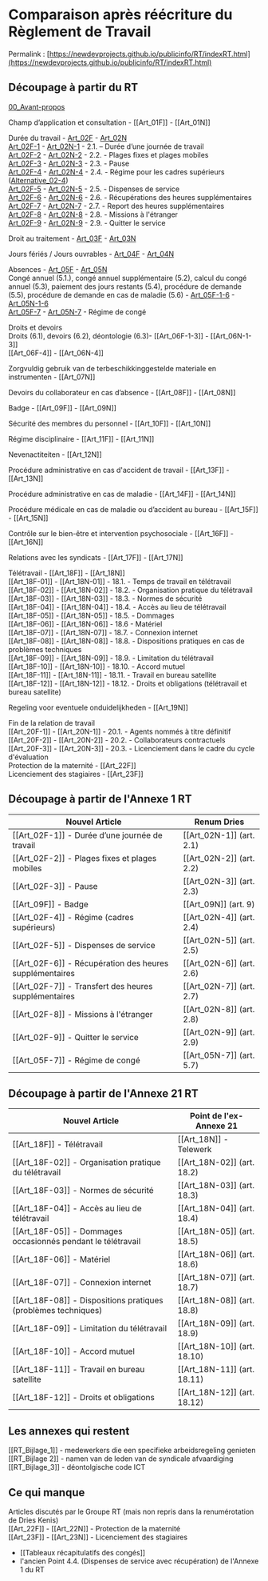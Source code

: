 # Comparaison après réécriture du Règlement de Travail

Permalink : [https://newdevprojects.github.io/publicinfo/RT/indexRT.html](https://newdevprojects.github.io/publicinfo/RT/indexRT.html)

## Découpage à partir du RT

[00_Avant-propos](https://newdevprojects.github.io/publicinfo/RT/00_Avant-propos.html)

Champ d’application et consultation - [[Art_01F]]  - [[Art_01N]]

Durée du travail - [Art_02F](https://newdevprojects.github.io/publicinfo/RT/Art_02F.html)  - [Art_02N](https://newdevprojects.github.io/publicinfo/RT/Art_02N.html)  
[Art_02F-1](https://newdevprojects.github.io/publicinfo/RT/Art_02F-1.html) - [Art_02N-1](https://newdevprojects.github.io/publicinfo/RT/Art_02N-1.html) - 2.1. – Durée d’une journée de travail  
[Art_02F-2](https://newdevprojects.github.io/publicinfo/RT/Art_02F-2.html) - [Art_02N-2](https://newdevprojects.github.io/publicinfo/RT/Art_02N-2.html) - 2.2. - Plages fixes et plages mobiles  
[Art_02F-3](https://newdevprojects.github.io/publicinfo/RT/Art_02F-3.html) - [Art_02N-3](https://newdevprojects.github.io/publicinfo/RT/Art_02N-3.html) - 2.3. - Pause  
[Art_02F-4](https://newdevprojects.github.io/publicinfo/RT/Art_02F-4.html) - [Art_02N-4](https://newdevprojects.github.io/publicinfo/RT/Art_02N-4.html) - 2.4. - Régime pour les cadres supérieurs ([Alternative_02-4](https://newdevprojects.github.io/publicinfo/RT/Alternative_02-4.html))  
[Art_02F-5](https://newdevprojects.github.io/publicinfo/RT/Art_02F-5.html) - [Art_02N-5](https://newdevprojects.github.io/publicinfo/RT/Art_02N-5.html) - 2.5. - Dispenses de service  
[Art_02F-6](https://newdevprojects.github.io/publicinfo/RT/Art_02F-6.html) - [Art_02N-6](https://newdevprojects.github.io/publicinfo/RT/Art_02N-6.html) - 2.6. - Récupérations des heures supplémentaires  
[Art_02F-7](https://newdevprojects.github.io/publicinfo/RT/Art_02F-7.html) - [Art_02N-7](https://newdevprojects.github.io/publicinfo/RT/Art_02N-7.html) - 2.7. - Report des heures supplémentaires  
[Art_02F-8](https://newdevprojects.github.io/publicinfo/RT/Art_02F-8.html) - [Art_02N-8](https://newdevprojects.github.io/publicinfo/RT/Art_02N-8.html) - 2.8. - Missions à l'étranger  
[Art_02F-9](https://newdevprojects.github.io/publicinfo/RT/Art_02F-9.html) - [Art_02N-9](https://newdevprojects.github.io/publicinfo/RT/Art_02N-9.html) - 2.9. - Quitter le service

Droit au traitement - [Art_03F](https://newdevprojects.github.io/publicinfo/RT/Art_03F.html) - [Art_03N](https://newdevprojects.github.io/publicinfo/RT/Art_03N.html)

Jours fériés / Jours ouvrables - [Art_04F](https://newdevprojects.github.io/publicinfo/RT/Art_04F.html) - [Art_04N](https://newdevprojects.github.io/publicinfo/RT/Art_04N.html)

Absences - [Art_05F](https://newdevprojects.github.io/publicinfo/RT/Art_05F.html) - [Art_05N](https://newdevprojects.github.io/publicinfo/RT/Art_05N.html)  
Congé annuel (5.1.), congé annuel supplémentaire (5.2), calcul du congé annuel (5.3), paiement des jours restants (5.4), procédure de demande (5.5), procédure de demande en cas de maladie (5.6) - [Art_05F-1-6](https://newdevprojects.github.io/publicinfo/RT/Art_05F-1-6.html) - [Art_05N-1-6](https://newdevprojects.github.io/publicinfo/RT/Art_05N-1-6.html)  
[Art_05F-7](https://newdevprojects.github.io/publicinfo/RT/Art_05F-7.html) - [Art_05N-7](Art_05N-7.md) - Régime de congé

Droits et devoirs  
Droits (6.1), devoirs (6.2), déontologie (6.3)- [[Art_06F-1-3]] - [[Art_06N-1-3]]  
[[Art_06F-4]] - [[Art_06N-4]]

Zorgvuldig gebruik van de terbeschikkinggestelde materiale en instrumenten - [[Art_07N]]

Devoirs du collaborateur en cas d’absence - [[Art_08F]] - [[Art_08N]]

Badge - [[Art_09F]] - [[Art_09N]]

Sécurité des membres du personnel - [[Art_10F]] - [[Art_10N]]

Régime disciplinaire - [[Art_11F]] - [[Art_11N]]

Nevenactiteiten - [[Art_12N]]

Procédure administrative en cas d'accident de travail - [[Art_13F]] - [[Art_13N]]

Procédure administrative en cas de maladie - [[Art_14F]] - [[Art_14N]]

Procédure médicale en cas de maladie ou d’accident au bureau - [[Art_15F]] - [[Art_15N]]

Contrôle sur le bien-être et intervention psychosociale - [[Art_16F]] - [[Art_16N]]

Relations avec les syndicats - [[Art_17F]] - [[Art_17N]]

Télétravail - [[Art_18F]] - [[Art_18N]]  
[[Art_18F-01]] - [[Art_18N-01]] - 18.1. - Temps de travail en télétravail  
[[Art_18F-02]] - [[Art_18N-02]] - 18.2. - Organisation pratique du télétravail  
[[Art_18F-03]] - [[Art_18N-03]] - 18.3. - Normes de sécurité  
[[Art_18F-04]] - [[Art_18N-04]] - 18.4. - Accès au lieu de télétravail  
[[Art_18F-05]] - [[Art_18N-05]] - 18.5. - Dommages  
[[Art_18F-06]] - [[Art_18N-06]] - 18.6 - Matériel  
[[Art_18F-07]] - [[Art_18N-07]] - 18.7. - Connexion internet  
[[Art_18F-08]] - [[Art_18N-08]] - 18.8. - Dispositions pratiques en cas de problèmes techniques  
[[Art_18F-09]] - [[Art_18N-09]] - 18.9. - Limitation du télétravail  
[[Art_18F-10]] - [[Art_18N-10]] - 18.10. - Accord mutuel  
[[Art_18F-11]] - [[Art_18N-11]] - 18.11. - Travail en bureau satellite  
[[Art_18F-12]] - [[Art_18N-12]] - 18.12. - Droits et obligations (télétravail et bureau satellite)

Regeling voor eventuele onduidelijkheden - [[Art_19N]]

Fin de la relation de travail  
[[Art_20F-1]]  - [[Art_20N-1]] - 20.1. - Agents nommés à titre définitif  
[[Art_20F-2]]  - [[Art_20N-2]] - 20.2. - Collaborateurs contractuels  
[[Art_20F-3]]  - [[Art_20N-3]] - 20.3. - Licenciement dans le cadre du cycle d'évaluation  
Protection de la maternité - [[Art_22F]]  
Licenciement des stagiaires - [[Art_23F]]

## Découpage à partir de l'Annexe 1 RT

| Nouvel Article                                            | Renum Dries                |
| --------------------------------------------------------- | -------------------------- |
| [[Art_02F-1]] - Durée d’une journée de travail            | [[Art_02N-1]]  (art. 2.1)  |
| [[Art_02F-2]] - Plages fixes et plages mobiles            | [[Art_02N-2]]  (art. 2.2)  |
| [[Art_02F-3]] - Pause                                     | [[Art_02N-3]] (art. 2.3)   |
| [[Art_09F]] - Badge                                       | [[Art_09N]]    (art. 9)    |
| [[Art_02F-4]] - Régime (cadres supérieurs)                | [[Art_02N-4]] (art. 2.4)   |
| [[Art_02F-5]] - Dispenses de service                      | [[Art_02N-5]]  (art. 2.5)  |
| [[Art_02F-6]] - Récupération des heures supplémentaires   | [[Art_02N-6]] (art. 2.6)   |
| [[Art_02F-7]] - Transfert des heures supplémentaires      | [[Art_02N-7]]   (art. 2.7) |
| [[Art_02F-8]] - Missions à l'étranger                     | [[Art_02N-8]] (art. 2.8)   |
| [[Art_02F-9]] - Quitter le service                        | [[Art_02N-9]]   (art. 2.9) |
| [[Art_05F-7]] - Régime de congé                           | [[Art_05N-7]] (art. 5.7)   |

## Découpage à partir de l'Annexe 21 RT

| Nouvel Article                                                 | Point de l'ex-Annexe 21      |
| -------------------------------------------------------------- | ---------------------------- |
| [[Art_18F]] - Télétravail                                      | [[Art_18N]] - Telewerk       |
| [[Art_18F-02]] - Organisation pratique du télétravail          | [[Art_18N-02]]  (art. 18.2)  |
| [[Art_18F-03]] - Normes de sécurité                            | [[Art_18N-03]] (art. 18.3)   |
| [[Art_18F-04]] - Accès au lieu de télétravail                  | [[Art_18N-04]] (art. 18.4)   |
| [[Art_18F-05]] - Dommages occasionnés pendant le télétravail   | [[Art_18N-05]]  (art. 18.5)  |
| [[Art_18F-06]] - Matériel                                      | [[Art_18N-06]] (art. 18.6)   |
| [[Art_18F-07]] - Connexion internet                            | [[Art_18N-07]] (art. 18.7)   |
| [[Art_18F-08]] - Dispositions pratiques (problèmes techniques) | [[Art_18N-08]] (art. 18.8)   |
| [[Art_18F-09]] - Limitation du télétravail                     | [[Art_18N-09]] (art. 18.9)   |
| [[Art_18F-10]] - Accord mutuel                                 | [[Art_18N-10]]  (art. 18.10) |
| [[Art_18F-11]] - Travail en bureau satellite                   | [[Art_18N-11]] (art. 18.11)  |
| [[Art_18F-12]] - Droits et obligations                         | [[Art_18N-12]] (art. 18.12)  |

## Les annexes qui restent

[[RT_Bijlage_1]] - medewerkers die een specifieke arbeidsregeling genieten  
[[RT_Bijlage 2]] - namen van de leden van de syndicale afvaardiging  
[[RT_Bijlage_3]] - déontolgische code ICT 

## Ce qui manque

Articles discutés par le Groupe RT (mais non repris dans la renumérotation de Dries Kenis)  
[[Art_22F]] - [[Art_22N]] - Protection de la maternité  
[[Art_23F]] - [[Art_23N]] - Licenciement des stagiaires  

* [[Tableaux récapitulatifs des congés]]  
* l'ancien Point 4.4. (Dispenses de service avec récupération) de l'Annexe 1 du RT


